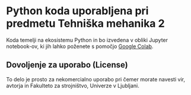 # Python koda uporabljena pri predmetu Tehniška mehanika 2

Koda temelji na ekosistemu Python in bo izvedena v obliki Jupyter notebook-ov, ki jih lahko poženete s pomočjo [Google Colab](https://colab.research.google.com/).

## Dovoljenje za uporabo (License)
To delo je prosto za nekomercialno uporabo pri čemer morate navesti vir, avtorja in Fakulteto za strojništvo, Univerze v Ljubljani.
